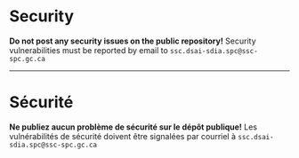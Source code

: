 # Security

**Do not post any security issues on the public repository!** Security vulnerabilities must be reported by email to `ssc.dsai-sdia.spc@ssc-spc.gc.ca`

______________________

# Sécurité

**Ne publiez aucun problème de sécurité sur le dépôt publique!** Les vulnérabilités de sécurité doivent être signalées par courriel à `ssc.dsai-sdia.spc@ssc-spc.gc.ca`

